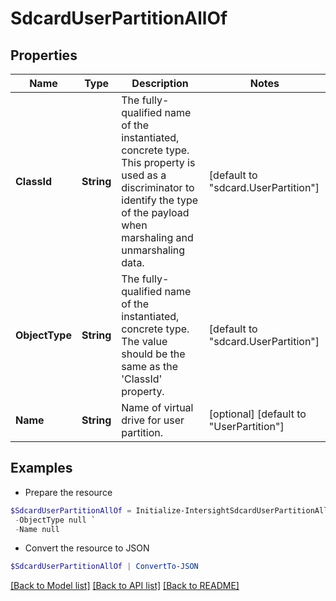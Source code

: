 # SdcardUserPartitionAllOf
## Properties

Name | Type | Description | Notes
------------ | ------------- | ------------- | -------------
**ClassId** | **String** | The fully-qualified name of the instantiated, concrete type. This property is used as a discriminator to identify the type of the payload when marshaling and unmarshaling data. | [default to "sdcard.UserPartition"]
**ObjectType** | **String** | The fully-qualified name of the instantiated, concrete type. The value should be the same as the &#39;ClassId&#39; property. | [default to "sdcard.UserPartition"]
**Name** | **String** | Name of virtual drive for user partition. | [optional] [default to "UserPartition"]

## Examples

- Prepare the resource
```powershell
$SdcardUserPartitionAllOf = Initialize-IntersightSdcardUserPartitionAllOf  -ClassId null `
 -ObjectType null `
 -Name null
```

- Convert the resource to JSON
```powershell
$SdcardUserPartitionAllOf | ConvertTo-JSON
```

[[Back to Model list]](../README.md#documentation-for-models) [[Back to API list]](../README.md#documentation-for-api-endpoints) [[Back to README]](../README.md)

